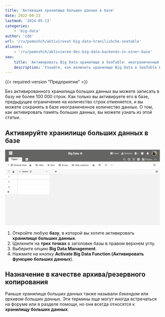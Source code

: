 ```yaml
---
title: 'Активация хранилища больших данных в базе'
date: 2022-09-23
lastmod: '2024-05-13'
categories:
    - 'big-data'
author: 'cdb'
url: '/ru/pomoshch/aktivirovat-big-data-hranilishche-seatable'
aliases:
    - '/ru/pomoshch/aktivieren-des-big-data-backends-in-einer-base'
seo:
    title: 'Активировать Big Data хранилище в SeaTable: неограниченные строки в Enterprise'
    description: 'Узнайте, как включить хранилище Big Data в SeaTable Enterprise, превысить лимит 100 000 строк и архивировать миллионы записей.'
---
```


{{< required-version "Предприятие" >}}

Без активированного хранилища больших данных вы можете записать в базу не более 100 000 строк. Как только вы активируете его в базе, предыдущее ограничение на количество строк отменяется, и вы можете сохранять в базе неограниченное количество данных. О том, как активировать память больших данных, вы можете узнать из этой статьи.

## Активируйте хранилище больших данных в базе

![Чтобы активировать бэкэнд больших данных](images/activate-big-data.gif)

1. Откройте любую **базу**, в которой вы хотите активировать **хранилище больших данных**.
2. Щелкните на **трех точках** в заголовке базы в правом верхнем углу.
3. Выберите опцию **Big Data Management**.
4. Нажмите на кнопку **Activate Big Data Function (Активировать функцию больших данных**).

## Назначение в качестве архива/резервного копирования

Раньше хранилище больших данных также называли _бэкендом_ или _архивом_ _больших данных_. Эти термины еще могут иногда встречаться на форуме или в разделе помощи, но они всегда относятся к **хранилищу больших данных**.
